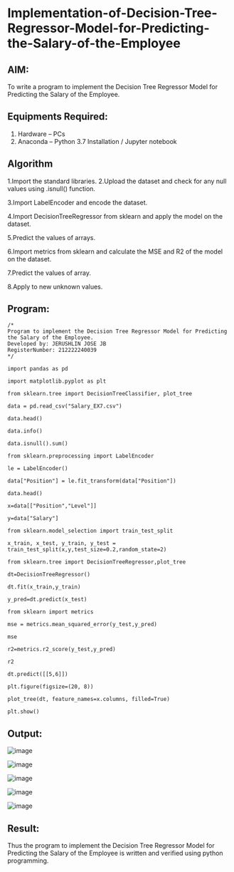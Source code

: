 
# Implementation-of-Decision-Tree-Regressor-Model-for-Predicting-the-Salary-of-the-Employee

## AIM:
To write a program to implement the Decision Tree Regressor Model for Predicting the Salary of the Employee.

## Equipments Required:
1. Hardware – PCs
2. Anaconda – Python 3.7 Installation / Jupyter notebook

## Algorithm
1.Import the standard libraries.
2.Upload the dataset and check for any null values using .isnull() function.

3.Import LabelEncoder and encode the dataset.

4.Import DecisionTreeRegressor from sklearn and apply the model on the dataset.

5.Predict the values of arrays.

6.Import metrics from sklearn and calculate the MSE and R2 of the model on the dataset.

7.Predict the values of array.

8.Apply to new unknown values.
## Program:
```
/*
Program to implement the Decision Tree Regressor Model for Predicting the Salary of the Employee.
Developed by: JERUSHLIN JOSE JB
RegisterNumber: 212222240039
*/

import pandas as pd

import matplotlib.pyplot as plt

from sklearn.tree import DecisionTreeClassifier, plot_tree

data = pd.read_csv("Salary_EX7.csv")

data.head()

data.info()

data.isnull().sum()

from sklearn.preprocessing import LabelEncoder

le = LabelEncoder()

data["Position"] = le.fit_transform(data["Position"])

data.head()

x=data[["Position","Level"]]

y=data["Salary"]

from sklearn.model_selection import train_test_split

x_train, x_test, y_train, y_test = train_test_split(x,y,test_size=0.2,random_state=2)

from sklearn.tree import DecisionTreeRegressor,plot_tree

dt=DecisionTreeRegressor()

dt.fit(x_train,y_train)

y_pred=dt.predict(x_test)

from sklearn import metrics

mse = metrics.mean_squared_error(y_test,y_pred)

mse

r2=metrics.r2_score(y_test,y_pred)

r2

dt.predict([[5,6]])

plt.figure(figsize=(20, 8))

plot_tree(dt, feature_names=x.columns, filled=True)

plt.show()

```

## Output:

![image](https://github.com/user-attachments/assets/266a6ecf-6650-4dc8-a662-5c6947b9bd4b)

![image](https://github.com/user-attachments/assets/cffb7d62-5bda-48a5-9d86-4e88b9f90fe5)

![image](https://github.com/user-attachments/assets/2f39d44a-a7d2-47b4-afed-e4bae0a51438)

![image](https://github.com/user-attachments/assets/69a102ac-e013-443a-b4ee-f67d7a392147)

![image](https://github.com/user-attachments/assets/f70ef2bd-c183-40b5-8faa-e9c3be45e902)

## Result:
Thus the program to implement the Decision Tree Regressor Model for Predicting the Salary of the Employee is written and verified using python programming.
